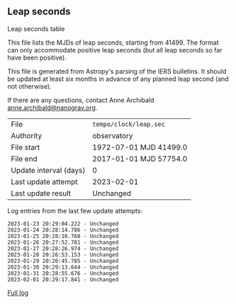 
## Leap seconds

Leap seconds table

This file lists the MJDs of leap seconds, starting from 41499.
The format can only accommodate positive leap seconds (but all
leap seconds so far have been positive).

This file is generated from Astropy's parsing of the IERS
bulletins. It should be updated at least six months in advance
of any planned leap second (and not otherwise).

If there are any questions, contact Anne Archibald
<anne.archibald@nanograv.org>.

|     |     |
|:--- |:--- |
| File | `tempo/clock/leap.sec` |
| Authority | observatory |
| File start | 1972-07-01 MJD 41499.0 |
| File end | 2017-01-01 MJD 57754.0 |
| Update interval (days) | 0 |
| Last update attempt | 2023-02-01 |
| Last update result | Unchanged |

Log entries from the last few update attempts:
```
2023-01-23 20:29:04.222 - Unchanged
2023-01-24 20:28:14.786 - Unchanged
2023-01-25 20:28:10.768 - Unchanged
2023-01-26 20:27:52.781 - Unchanged
2023-01-27 20:28:26.974 - Unchanged
2023-01-28 20:26:53.153 - Unchanged
2023-01-29 20:26:45.785 - Unchanged
2023-01-30 20:29:13.644 - Unchanged
2023-01-31 20:28:55.676 - Unchanged
2023-02-01 20:29:17.841 - Unchanged
```
[Full log](https://raw.githubusercontent.com/ipta/pulsar-clock-corrections/main/log/tempo/clock/leap.sec.log)
